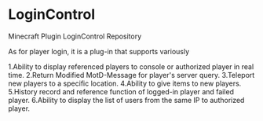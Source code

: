 # LoginControl
Minecraft Plugin LoginControl Repository

As for player login, it is a plug-in that supports variously

1.Ability to display referenced players to console or authorized player in real time.
2.Return Modified MotD-Message for player's server query.
3.Teleport new players to a specific location.
4.Ability to give items to new players.
5.History record and reference function of logged-in player and failed player.
6.Ability to display the list of users from the same IP to authorized player.

